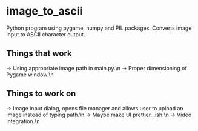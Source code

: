 # image_to_ascii
Python program using pygame, numpy and PIL packages. Converts image input to ASCII character output.

## Things that work
-> Using appropriate image path in main.py.\n
-> Proper dimensioning of Pygame window.\n

## Things to work on
-> Image input dialog, opens file manager and allows user to upload an image instead of typing path.\n
-> Maybe make UI prettier...ish.\n
-> Video integration.\n
